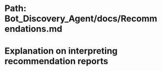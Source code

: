# Path: Bot_Discovery_Agent/docs/Recommendations.md
# Explanation on interpreting recommendation reports
